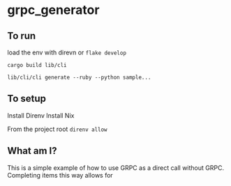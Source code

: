 # grpc_generator

## To run
load the env with direvn or `flake develop`

`cargo build lib/cli`

`lib/cli/cli generate --ruby --python sample...`

## To setup
Install Direnv
Install Nix

From the project root `direnv allow`

## What am I?

This is a simple example of how to use GRPC as a direct call without GRPC. Completing items this way allows for 
